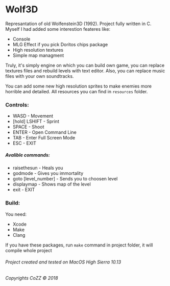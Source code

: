 # Wolf3D

Represantation of old Wolfenstein3D (1992). Project fully written in C. Myself I had added some interestion feateres like:
 - Console
 - MLG Effect if you pick Doritos chips package
 - High resolution textures
 - Simple map managment

Truly, it's simply engine on which you can build own game, you can replace textures files and rebuild levels with text editor.
Also, you can replace music files with your own soundtracks.

You can add some new high resolution sprites to make enemies more horrible and detailed.
All resources you can find in `resources` folder.

### Controls:
 - WASD - Movement
 - [hold] LSHIFT - Sprint
 - SPACE - Shoot
 - ENTER - Open Command Line
 - TAB - Enter Full Screen Mode
 - ESC - EXIT
 
##### Avalible commands:
 - raisethesun - Heals you
 - godmode - Gives you immortality
 - goto [level_number] - Sends you to choosen level
 - displaymap - Shows map of the level
 - exit - EXIT

### Build:
You need:
 - Xcode
 - Make
 - Clang

If you have these packages, run `make` command in project folder, it will compile whole project

###### Project created and tested on MacOS High Sierra 10.13
###### Copyrights CoZZ © 2018
